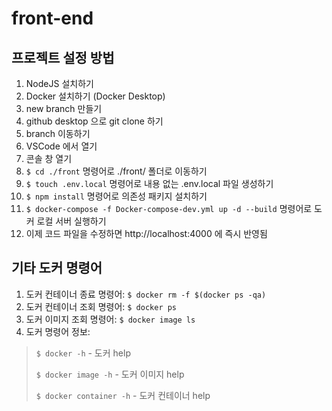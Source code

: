 # front-end

## 프로젝트 설정 방법
1. NodeJS 설치하기
2. Docker 설치하기 (Docker Desktop)
3. new branch 만들기
4. github desktop 으로 git clone 하기
5. branch 이동하기
6. VSCode 에서 열기
7. 콘솔 창 열기
8. ```$ cd ./front``` 명령어로 ./front/ 폴더로 이동하기
9. ```$ touch .env.local``` 명령어로 내용 없는 .env.local 파일 생성하기
10. ```$ npm install``` 명령어로 의존성 패키지 설치하기
11. ```$ docker-compose -f Docker-compose-dev.yml up -d --build``` 명령어로 도커 로컬 서버 실행하기
12. 이제 코드 파일을 수정하면 http://localhost:4000 에 즉시 반영됨

## 기타 도커 명령어
1. 도커 컨테이너 종료 명령어: ```$ docker rm -f $(docker ps -qa)```
2. 도커 컨테이너 조회 명령어: ```$ docker ps```
3. 도커 이미지 조회 명령어: ```$ docker image ls```
4. 도커 명령어 정보:

>   ```$ docker -h```            - 도커 help
> 
>   ```$ docker image -h```      - 도커 이미지 help
> 
>   ```$ docker container -h```  - 도커 컨테이너 help
